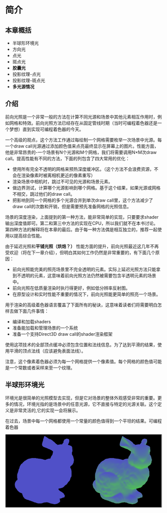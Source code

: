 # 简介

## 本章概括
* 半球形环境光
* 方向光
* 点光
* 斑点光
* **胶囊光**
* 投影纹理-点光
* 投影纹理-斑点光
* **多光源情况**

## 介绍

前向光照是一个非常一般的方法在计算不同光源和场景中其他元素相互作用时，例如网格和特效。前向光照方法已经存在从固定管线时期（当时可编程着色器还是一个梦想）直到实现可编程着色器的今天。

一个高级的观点，这个方法工作通过每绘制一个网格需要枚举一次场景中光源。每一个draw call光源通过添加颜色值来点亮最终显示在屏幕上的图片。性能方面，他是非常昂贵的-一个场景有N个光源和M个网格，我们将需要调用N×M次draw call。提高性能有不同的方法，下面的列包含了四大常用的优化：
* 使用所有完全不透明的网格来预热深度缓冲区。（这个方法不会浪费资源，不会在渲染像素时被离相机更近的像素重写）
* 渲染场景中相机时，跳过不可见的光源和场景元素。
* 做边界测试，计算哪个光源影响到哪个网格。基于这个结果，如果光源或网格不相交，跳过他们的draw call。
* 把影响到同一个网格的多个光源合并到单次draw call里，这个方法减少了draw call的次数和开销，但是需要预先准备网格的光照信息。

场景的深度渲染，上面提到的第一种方法，能非常简单的实现，只要要求shader输出深度值即可。第二和第三中方法的实现在CPU，所以我们就不在本书讨论。第四种方法的解释将在本章的最后。由于每一种方法偶是相互独立的，推荐一起使用以提高综合性能。

由于延迟光照和**平铺光照（烘焙？）** 性能方面的提升，前向光照最近这几年不再受欢迎（将在下一章介绍），但明白其如何工作仍然是非常重要的，有下面几个原因：
* 前向光照能完美的照亮场景里不完全透明的元素。实际上延迟光照方法只能拿到不透明的元素，这意味着前向光照方法仍然被需要包含半透明元素的场景中。
* 前向光照在低质量渲染时执行得更好，例如低分辨率反射图。
* 在原型设计和实时性能不重要的情况下，前向光照能更简单的照亮一个场景。

用于渲染的高级着色器语言覆盖了下面所有的秘诀，这意味着读者们将需要明白怎样去做下面几件事情：
* 编译和加载shaders
* 准备能加载和管理场景的一个系统
* 准备一个支持Direct3D draw call的shader渲染框架

使用这项技术的全部顶点缓冲必须包含位置和法线信息。为了达到平滑的结果，使用平滑的顶点法线（应该避免表面法线）。

注意，这个像素着色器必须为每一个网格提供一个像素值。每个网格的颜色值可能是一个常数或者采样来至一个纹理。

## 半球形环境光
环境光是很简单的光照模型去实现，但是它对场景的整体外观感受非常的重要。更多的情况，环境光指的是场景中的任意光源，它不直接与特定的光源关联。这个定义是非常灵活的,它的实现一会将展示。

在过去，场景中每一个网格都使用一个常量的颜色值得到一个平坦的结果。可编程着色器



![](https://raw.githubusercontent.com/childCoding/HLSL-Development-Cookbook-/master/image/1-1.jpg)
